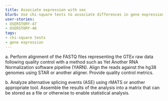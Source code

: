 ```yaml
---
title: Associate expression with sex
blurb: Use chi-square tests to associate differences in gene expression with sex
user-stories:
- USERSTORY-47
- USERSTORY-48
tags:
- chi-square tests
- gene expression
---
```

a. Perform alignment of the FASTQ files representing the GTEx raw data
following quality control with a method such as Yet Another RNA
Normalization software pipeline (YARN). Align the reads against the
hg38 genomes using STAR or another aligner. Provide quality control
metrics.

b. Analyze alternative splicing events (ASE) using rMATS or another
appropriate tool. Assemble the results of the analysis into a matrix
that can be stored as a file or otherwise to enable statistical
analysis.